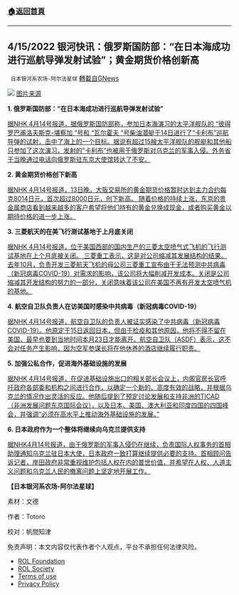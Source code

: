 ###  [:house:返回首頁](https://github.com/ourhimalayas/txt)
---


## 4/15/2022 银河快讯：俄罗斯国防部：“在日本海成功进行巡航导弹发射试验”；黄金期货价格创新高
` 日本银河系农场-阿尔法星球` [轉載自GNews](https://gnews.org/zh-hans/2352356/)

![](https://assets.gnews.org/wp-content/uploads/2022/04/0-1.jpeg)
[图片来源](https://news.google.com/topstories?topic=b&amp;hl=ja&amp;gl=JP&amp;ceid=JP:ja)

**1. 俄罗斯国防部：“在日本海成功进行巡航导弹发射试验”**

[据NHK 4月14号报道，据俄罗斯国防部称，参加日本海演习的太平洋舰队的 “彼得罗巴甫洛夫斯克-堪察加 “号和 “瓦尔霍夫 “号柴油潜艇于14日进行了“卡利布”巡航导弹的试射，击中了海上的一个目标。据说有超过15艘太平洋舰队的舰艇和其他船只参加了这次演习，发射的”卡利布”也被用于俄罗斯对乌克兰的军事入侵。外务省于当晚通过电话向俄罗斯驻东京大使馆转达了不安。](https://www3.nhk.or.jp/news/html/20220414/k10013582691000.html)

**2. 黄金期货价格创下新高**

[据NHK 4月14号报道，13日晚，大阪交易所的黄金期货价格暂时达到主力合约每克8014日元，首次超过8000日元，创下新高。 随着价格的持续上涨，东京的贵金属商店看到越来越多的客户希望将他们持有的黄金兑换成现金，或者购买黄金以期待价格的进一步上涨。](https://www3.nhk.or.jp/news/html/20220414/k10013582441000.html)

**3. 三菱航天的在美飞行测试基地于上月底关闭**

[据NHK 4月14号报道，位于美国西部的国内生产的三菱太空喷气式飞机的飞行测试基地在上个月底被关闭。 三菱重工表示，这是对公司缩减其发展结构的结果。去年10月，负责开发三菱航天飞机的母公司三菱重工宣布由于无法预测中共病毒（新冠病毒COVID-19）对需求的影响，该公司将大幅削减开发成本。关闭是公司缩减其开发结构的努力的一部分，关闭意味着该公司在美国不再有开发太空喷气机的基地。](https://www3.nhk.or.jp/news/html/20220414/k10013581911000.html)

**4. 航空自卫队负责人在访美国时感染中共病毒（新冠病毒COVID-19）**

[据NHK 4月14号报道，航空自卫队的负责人被证实感染了中共病毒（新冠病毒COVID-19）。他原定于15日返回日本，但由于检疫和其他原因，他将不得不留在美国，最早也要到当地时间本月23日才能离开。航空自卫队（ASDF）表示，这不会对任务产生影响，因为空军参谋长将在他休养的酒店继续履行职责。](https://www3.nhk.or.jp/news/html/20220414/k10013582681000.html)

**5. 加强公私合作，促进海外基础设施的发展**

[据NHK 4月14号报道，在促进基础设施出口的相关部长会议上，内阁官房长官呼吁政府各部委和机构之间进行合作，以确定一个新的、高度有效的战略，并根据乌克兰的情况作出灵活的反应。他随后提到了预定讨论发展和支持非洲的TICAD（非洲发展问题东京国际会议），以及日本、美国、澳大利亚和印度四国的四国峰会，并强调“必须在高水平上推动海外基础设施的发展。”](https://www3.nhk.or.jp/news/html/20220414/k10013582531000.html)

**6. 日本政府作为一个整体将继续向乌克兰提供支持**

[据NHK4月14号报道，由于俄罗斯的军事入侵仍在继续，负责国际人权事务的首相助理通知乌克兰驻日本大使，日本政府一致打算继续提供必要的支持。首相顾问告诉记者，岸田政府非常重视维护包括人权在内的普世价值，并希望在人权、人道主义问题和乌克兰人民的撤离问题上坚定地开展工作。](https://www3.nhk.or.jp/news/html/20220414/k10013582381000.html)

**【日本银河系农场-阿尔法星球】**

素材：文德

作者：Totoro

校对：帆間知津

 

免责声明：本文内容仅代表作者个人观点，平台不承担任何法律风险。

- [ROL Foundation](https://rolfoundation.org/)
- [ROL Society](https://rolsociety.org/)
- [Terms of use](https://gnews.org/terms-of-use-3/)
- [Privacy Policy](https://gnews.org/privacy-policy/)
